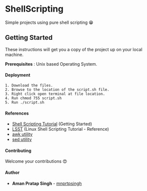 # ShellScripting
Simple projects using pure shell scripting :grin:

## Getting Started
These instructions will get you a copy of the project up on your local machine.

**Prerequisites** : Unix based Operating System.

#### Deployment
```
1. Download the files.
2. Browse to the location of the script.sh file.
3. Right click open terminal at file location.
4. Run chmod 755 script.sh
5. Run ./script.sh
```

#### References
- [Shell Scripting Tutorial](https://www.shellscript.sh/first.html) (Getting Started)
- [LSST](http://www.freeos.com/guides/lsst/) (Linux Shell Scripting Tutorial - Reference)
- [awk utility](http://www.freeos.com/guides/lsst/ch05sec06.html)
- [sed utility](http://www.freeos.com/guides/lsst/ch05sec07.html)

#### Contributing
Welcome your contributions :heart_eyes:
 
#### Author
* **Aman Pratap Singh** - [mnprtpsingh](https://github.com/mnprtpsingh)
